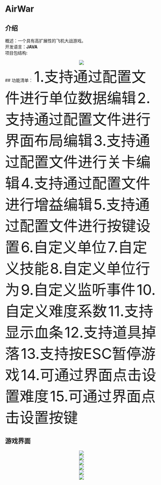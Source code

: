 # AirWar
## 介绍
概述：一个具有高扩展性的飞机大战游戏。  
开发语言：**JAVA**  
项目包结构: 
<div align=center><img src="https://github.com/R0ckWind/AirWar/blob/master/preview/preview0.png"/></div>
## 功能清单：  
<font size=18>1.支持通过配置文件进行单位数据编辑</font>
<font size=18>2.支持通过配置文件进行界面布局编辑</font>    
<font size=18>3.支持通过配置文件进行关卡编辑</font>    
<font size=18>4.支持通过配置文件进行增益编辑</font>   
<font size=18>5.支持通过配置文件进行按键设置</font>   
<font size=18>6.自定义单位</font>   
<font size=18>7.自定义技能</font>   
<font size=18>8.自定义单位行为</font>   
<font size=18>9.自定义监听事件</font>   
<font size=18>10.自定义难度系数</font>   
<font size=18>11.支持显示血条</font>   
<font size=18>12.支持道具掉落</font>   
<font size=18>13.支持按ESC暂停游戏</font>   
<font size=18>14.可通过界面点击设置难度</font>   
<font size=18>15.可通过界面点击设置按键</font>   

## 游戏界面  
<div align=center><img src="https://github.com/R0ckWind/AirWar/blob/master/preview/preview1.png"/></div>
<div align=center><img src="https://github.com/R0ckWind/AirWar/blob/master/preview/preview2.png"/></div>
<div align=center><img src="https://github.com/R0ckWind/AirWar/blob/master/preview/preview3.png"/></div>
<div align=center><img src="https://github.com/R0ckWind/AirWar/blob/master/preview/preview4.png"/></div>
<div align=center><img src="https://github.com/R0ckWind/AirWar/blob/master/preview/preview5.png"/></div>
<div align=center><img src="https://github.com/R0ckWind/AirWar/blob/master/preview/preview6.png"/></div>
